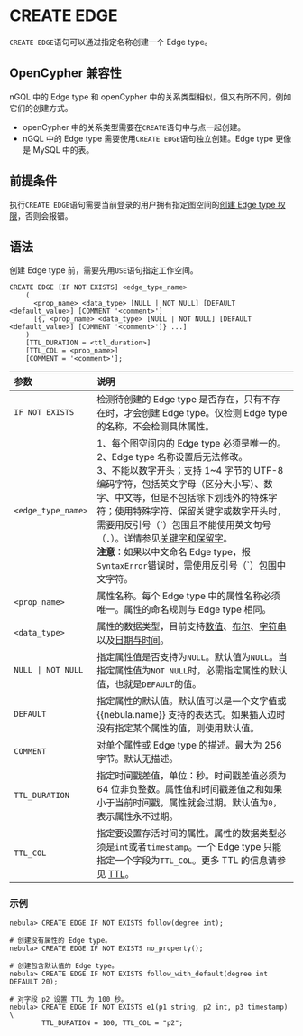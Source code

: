 # CREATE EDGE

`CREATE EDGE`语句可以通过指定名称创建一个 Edge type。

## OpenCypher 兼容性

nGQL 中的 Edge type 和 openCypher 中的关系类型相似，但又有所不同，例如它们的创建方式。

* openCypher 中的关系类型需要在`CREATE`语句中与点一起创建。
* nGQL 中的 Edge type 需要使用`CREATE EDGE`语句独立创建。Edge type 更像是 MySQL 中的表。

## 前提条件

执行`CREATE EDGE`语句需要当前登录的用户拥有指定图空间的[创建 Edge type 权限](../../7.data-security/1.authentication/3.role-list.md)，否则会报错。

## 语法

创建 Edge type 前，需要先用`USE`语句指定工作空间。

```ngql
CREATE EDGE [IF NOT EXISTS] <edge_type_name>
    (
      <prop_name> <data_type> [NULL | NOT NULL] [DEFAULT <default_value>] [COMMENT '<comment>']
      [{, <prop_name> <data_type> [NULL | NOT NULL] [DEFAULT <default_value>] [COMMENT '<comment>']} ...] 
    )
    [TTL_DURATION = <ttl_duration>]
    [TTL_COL = <prop_name>]
    [COMMENT = '<comment>'];
```

|参数|说明|
|:---|:---|
|`IF NOT EXISTS`|检测待创建的 Edge type 是否存在，只有不存在时，才会创建 Edge type。仅检测 Edge type 的名称，不会检测具体属性。|
|`<edge_type_name>`|1、每个图空间内的 Edge type 必须是唯一的。<br/> 2、Edge type 名称设置后无法修改。<br/>3、不能以数字开头；支持 1~4 字节的 UTF-8 编码字符，包括英文字母（区分大小写）、数字、中文等，但是不包括除下划线外的特殊字符；使用特殊字符、保留关键字或数字开头时，需要用反引号（\`）包围且不能使用英文句号（`.`）。详情参见[关键字和保留字](../../3.ngql-guide/1.nGQL-overview/keywords-and-reserved-words.md)。<br/>**注意**：如果以中文命名 Edge type，报`SyntaxError`错误时，需使用反引号（\`）包围中文字符。|
|`<prop_name>`|属性名称。每个 Edge type 中的属性名称必须唯一。属性的命名规则与 Edge type 相同。|
|`<data_type>`|属性的数据类型，目前支持[数值](../3.data-types/1.numeric.md)、[布尔](../3.data-types/2.boolean.md)、[字符串](../3.data-types/3.string.md)以及[日期与时间](../3.data-types/4.date-and-time.md)。|
|`NULL \| NOT NULL`|指定属性值是否支持为`NULL`。默认值为`NULL`。当指定属性值为`NOT NULL`时，必需指定属性的默认值，也就是`DEFAULT`的值。|
|`DEFAULT`|指定属性的默认值。默认值可以是一个文字值或 {{nebula.name}} 支持的表达式。如果插入边时没有指定某个属性的值，则使用默认值。|
|`COMMENT`|对单个属性或 Edge type 的描述。最大为 256 字节。默认无描述。|
|`TTL_DURATION`|指定时间戳差值，单位：秒。时间戳差值必须为 64 位非负整数。属性值和时间戳差值之和如果小于当前时间戳，属性就会过期。默认值为`0`，表示属性永不过期。|
|`TTL_COL`|指定要设置存活时间的属性。属性的数据类型必须是`int`或者`timestamp`。一个 Edge type 只能指定一个字段为`TTL_COL`。更多 TTL 的信息请参见 [TTL](../8.clauses-and-options/ttl-options.md)。|

### 示例

```ngql
nebula> CREATE EDGE IF NOT EXISTS follow(degree int);

# 创建没有属性的 Edge type。
nebula> CREATE EDGE IF NOT EXISTS no_property();

# 创建包含默认值的 Edge type。
nebula> CREATE EDGE IF NOT EXISTS follow_with_default(degree int DEFAULT 20);

# 对字段 p2 设置 TTL 为 100 秒。
nebula> CREATE EDGE IF NOT EXISTS e1(p1 string, p2 int, p3 timestamp) \
        TTL_DURATION = 100, TTL_COL = "p2";
```
